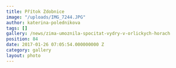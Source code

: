 ```yaml
---
title: Přítok Zdobnice
image: "/uploads/IMG_7244.JPG"
author: katerina-polednikova
tags: []
gallery: /news/zima-umoznila-spocitat-vydry-v-orlickych-horach
position: 84
date: 2017-01-26 07:05:54.000000000 Z
category: gallery
layout: photo
---
```

